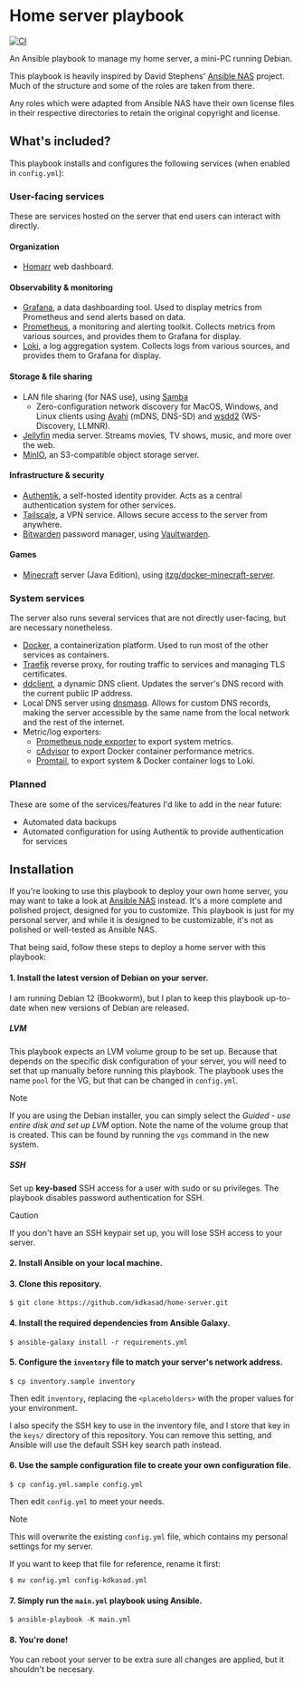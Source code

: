 # Home server playbook

[![CI](https://github.com/kdkasad/home-server/actions/workflows/ci.yml/badge.svg)](https://github.com/kdkasad/home-server/actions/workflows/ci.yml)

An Ansible playbook to manage my home server,
a mini-PC running Debian.

This playbook is heavily inspired by David Stephens'
[Ansible NAS](https://ansible-nas.io) project.
Much of the structure and some of the roles are taken from there.

Any roles which were adapted from Ansible NAS have their own license files
in their respective directories to retain the original copyright and license.

## What's included?

This playbook installs and configures the following services
(when enabled in `config.yml`):

### User-facing services

These are services hosted on the server that end users can interact with
directly.

#### Organization
- [Homarr](https://homarr.dev) web dashboard.

#### Observability & monitoring
- [Grafana](https://grafana.com), a data dashboarding tool.
  Used to display metrics from Prometheus and send alerts based on data.
- [Prometheus](https://prometheus.io), a monitoring and alerting toolkit.
  Collects metrics from various sources, and provides them to Grafana for display.
- [Loki](https://grafana.com/loki), a log aggregation system.
  Collects logs from various sources, and provides them to Grafana for display.

#### Storage & file sharing
- LAN file sharing (for NAS use), using [Samba](https://www.samba.org/)
  - Zero-configuration network discovery for MacOS, Windows, and Linux clients
    using [Avahi](https://github.com/avahi/avahi) (mDNS, DNS-SD)
    and [wsdd2](https://github.com/Netgear/wsdd2) (WS-Discovery, LLMNR).
- [Jellyfin](https://jellyfin.org) media server. Streams movies, TV shows,
  music, and more over the web.
- [MinIO](https://min.io), an S3-compatible object storage server.

#### Infrastructure & security
- [Authentik](https://goauthentik.io), a self-hosted identity provider.
  Acts as a central authentication system for other services.
- [Tailscale](https://tailscale.com), a VPN service.
  Allows secure access to the server from anywhere.
- [Bitwarden](https://bitwarden.com) password manager,
  using [Vaultwarden](https://github.com/dani-garcia/vaultwarden).

#### Games
- [Minecraft](https://www.minecraft.net/en-us) server
  (Java Edition), using [itzg/docker-minecraft-server](https://github.com/itzg/docker-minecraft-server).

### System services

The server also runs several services that are not directly user-facing, but are
necessary nonetheless.

- [Docker](https://docker.io), a containerization platform.
  Used to run most of the other services as containers.
- [Traefik](https://traefik.io/traefik/) reverse proxy, for routing traffic to
  services and managing TLS certificates.
- [ddclient](https://github.com/ddclient/ddclient), a dynamic DNS client.
  Updates the server's DNS record with the current public IP address.
- Local DNS server using [dnsmasq](https://dnsmasq.org/doc.html).
  Allows for custom DNS records, making the server accessible by the same name
  from the local network and the rest of the internet.
- Metric/log exporters:
  - [Prometheus node exporter](https://github.com/prometheus/node_exporter)
    to export system metrics.
  - [cAdvisor](https://github.com/google/cadvisor)
    to export Docker container performance metrics.
  - [Promtail](https://grafana.com/docs/loki/latest/send-data/promtail/),
    to export system & Docker container logs to Loki.

### Planned

These are some of the services/features I'd like to add in the near future:

- Automated data backups
- Automated configuration for using Authentik to provide authentication for services

## Installation

If you're looking to use this playbook to deploy your own home server, you may
want to take a look at [Ansible NAS](https://ansible-nas.io) instead.
It's a more complete and polished project, designed for you to customize.
This playbook is just for my personal server,
and while it is designed to be customizable,
it's not as polished or well-tested as Ansible NAS.

That being said, follow these steps to deploy a home server with this playbook:

#### 1. Install the latest version of Debian on your server.

I am running Debian 12 (Bookworm), but I plan to keep this playbook up-to-date
when new versions of Debian are released.

##### LVM

This playbook expects an LVM volume group to be set up.
Because that depends on the specific disk configuration of your server,
you will need to set that up manually before running this playbook.
The playbook uses the name `pool` for the VG, but that can be changed in `config.yml`.

> [!NOTE]
> If you are using the Debian installer, you can simply select the _Guided - use entire disk and set up LVM_ option.
> Note the name of the volume group that is created.
> This can be found by running the `vgs` command in the new system.

##### SSH

Set up **key-based** SSH access for a user with sudo or su privileges.
The playbook disables password authentication for SSH.

> [!CAUTION]
> If you don't have an SSH keypair set up, you will lose SSH access to your server.

#### 2. Install Ansible on your local machine.

#### 3. Clone this repository.

```
$ git clone https://github.com/kdkasad/home-server.git
```

#### 4. Install the required dependencies from Ansible Galaxy.

```
$ ansible-galaxy install -r requirements.yml
```

#### 5. Configure the `inventory` file to match your server's network address.

```
$ cp inventory.sample inventory
```

Then edit `inventory`, replacing the `<placeholders>` with the proper values for your environment.

I also specify the SSH key to use in the inventory file,
and I store that key in the `keys/` directory of this repository.
You can remove this setting, and Ansible will use the default SSH key search path instead.

#### 6. Use the sample configuration file to create your own configuration file.

```
$ cp config.yml.sample config.yml
```

Then edit `config.yml` to meet your needs.

> [!NOTE]
> This will overwrite the existing `config.yml` file,
> which contains my personal settings for my server.
>
> If you want to keep that file for reference,
> rename it first:
>
> ```
> $ mv config.yml config-kdkasad.yml
> ```

#### 7. Simply run the `main.yml` playbook using Ansible.

```
$ ansible-playbook -K main.yml
```

#### 8. You're done!

You can reboot your server to be extra sure all changes are applied,
but it shouldn't be necesary.

